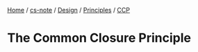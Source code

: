 [Home](https://mengxianbin.github.io) /
[cs-note](https://mengxianbin.github.io/cs-note/content) /
[Design](https://mengxianbin.github.io/cs-note/content/Design) /
[Principles](https://mengxianbin.github.io/cs-note/content/Design/Principles) /
[CCP](https://mengxianbin.github.io/cs-note/content/Design/Principles/CCP)

# The Common Closure Principle